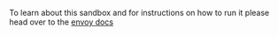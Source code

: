 To learn about this sandbox and for instructions on how to run it please head over
to the [envoy docs](https://envoyproxy.github.io/envoy/install/sandboxes/jaeger_tracing.html)
